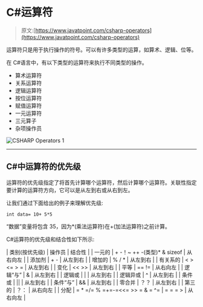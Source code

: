 # C#运算符

> 原文:[https://www.javatpoint.com/csharp-operators](https://www.javatpoint.com/csharp-operators)

运算符只是用于执行操作的符号。可以有许多类型的运算，如算术、逻辑、位等。

在 C#语言中，有以下类型的运算符来执行不同类型的操作。

*   算术运算符
*   关系运算符
*   逻辑运算符
*   按位运算符
*   赋值运算符
*   一元运算符
*   三元算子
*   杂项操作员

![CSHARP Operators 1](../Images/6c94771cec45edc9b642e3d995e90699.png)

* * *

## C#中运算符的优先级

运算符的优先级指定了将首先计算哪个运算符，然后计算哪个运算符。关联性指定要计算的运算符方向，它可以是从左到右或从右到左。

让我们通过下面给出的例子来理解优先级:

```
int data= 10+ 5*5

```

“数据”变量将包含 35，因为*(乘法运算符)在+(加法运算符)之前计算。

C#运算符的优先级和结合性如下所示:

| 类别(按优先级) | 操作员 | 结合性 |
| 一元的 | + -！~ ++ -(类型)* & sizeof | 从右向左 |
| 添加剂 | + - | 从左到右 |
| 增加的 | % / * | 从左到右 |
| 有关系的 | < > <= > = | 从左到右 |
| 变化 | << >> | 从左到右 |
| 平等 | == != | 从右向左 |
| 逻辑“与” | & | 从左到右 |
| 逻辑或 | &#124; | 从左到右 |
| 逻辑异或 | ^ | 从左到右 |
| 条件或 | &#124;&#124; | 从左到右 |
| 条件“与” | && | 从左到右 |
| 零合并 | ？？ | 从左到右 |
| 第三的 | ？： | 从右向左 |
| 分配 | = * =/= % =+=-=<<= >> = & = ^= &#124; = = = > | 从右向左 |
